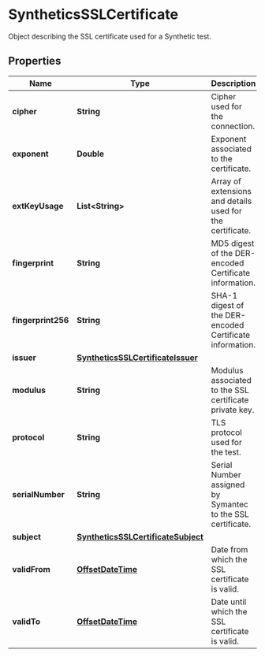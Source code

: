 

# SyntheticsSSLCertificate

Object describing the SSL certificate used for a Synthetic test.
## Properties

Name | Type | Description | Notes
------------ | ------------- | ------------- | -------------
**cipher** | **String** | Cipher used for the connection. |  [optional]
**exponent** | **Double** | Exponent associated to the certificate. |  [optional]
**extKeyUsage** | **List&lt;String&gt;** | Array of extensions and details used for the certificate. |  [optional]
**fingerprint** | **String** | MD5 digest of the DER-encoded Certificate information. |  [optional]
**fingerprint256** | **String** | SHA-1 digest of the DER-encoded Certificate information. |  [optional]
**issuer** | [**SyntheticsSSLCertificateIssuer**](SyntheticsSSLCertificateIssuer.md) |  |  [optional]
**modulus** | **String** | Modulus associated to the SSL certificate private key. |  [optional]
**protocol** | **String** | TLS protocol used for the test. |  [optional]
**serialNumber** | **String** | Serial Number assigned by Symantec to the SSL certificate. |  [optional]
**subject** | [**SyntheticsSSLCertificateSubject**](SyntheticsSSLCertificateSubject.md) |  |  [optional]
**validFrom** | [**OffsetDateTime**](OffsetDateTime.md) | Date from which the SSL certificate is valid. |  [optional]
**validTo** | [**OffsetDateTime**](OffsetDateTime.md) | Date until which the SSL certificate is valid. |  [optional]



